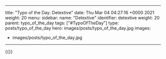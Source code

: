 
---
title: "Typo of the Day: Detextive"
date: Thu Mar 04 04:27:16 +0000 2021
weight: 20
menu:
  sidebar:
    name: "Detextive"
    identifier: detextive
    weight: 20
    parent: typo_of_the_day
tags: ["#TypoOfTheDay"]
type: posts/typo_of_the_day
hero: images/posts/typo_of_the_day.jpg
images:
- images/posts/typo_of_the_day.jpg
---


{{<tweet user="mariatta" id="1367330780700045312">}}

